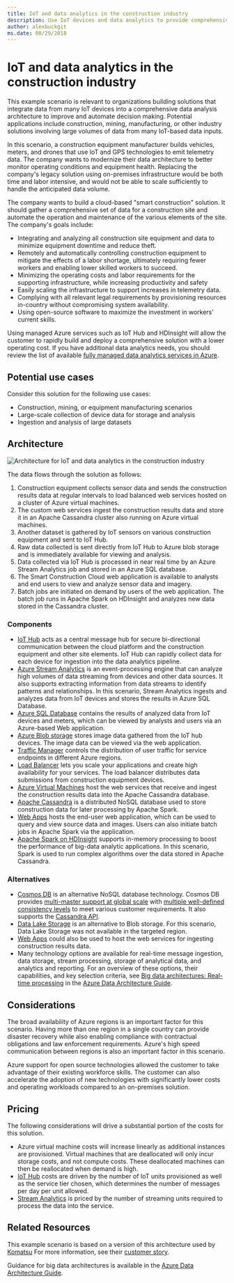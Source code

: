 ```yaml
---
title: IoT and data analytics in the construction industry
description: Use IoT devices and data analytics to provide comprehensive management and operation of construction projects.
author: alexbuckgit
ms.date: 08/29/2018
---
```


# IoT and data analytics in the construction industry

This example scenario is relevant to organizations building solutions that integrate data from many IoT devices into a comprehensive data analysis architecture to improve and automate decision making. Potential applications include construction, mining, manufacturing, or other industry solutions involving large volumes of data from many IoT-based data inputs.

In this scenario, a construction equipment manufacturer builds vehicles, meters, and drones that use IoT and GPS technologies to emit telemetry data. The company wants to modernize their data architecture to better monitor operating conditions and equipment health. Replacing the company's legacy solution using on-premises infrastructure would be both time and labor intensive, and would not be able to scale sufficiently to handle the anticipated data volume.

The company wants to build a cloud-based "smart construction" solution. It should gather a comprehensive set of data for a construction site and automate the operation and maintenance of the various elements of the site. The company's goals include:
* Integrating and analyzing all construction site equipment and data to minimize equipment downtime and reduce theft.
* Remotely and automatically controlling construction equipment to mitigate the effects of a labor shortage, ultimately requiring fewer workers and enabling  lower skilled workers to succeed.
* Minimizing the operating costs and labor requirements for the supporting infrastructure, while increasing productivity and safety
* Easily scaling the infrastructure to support increases in telemetry data.
* Complying with all relevant legal requirements by provisioning resources in-country without compromising system availability.  
* Using open-source software to maximize the investment in workers' current skills.

Using managed Azure services such as IoT Hub and HDInsight will allow the customer to rapidly build and deploy a comprehensive solution with a lower operating cost. If you have additional data analytics needs, you should review the list of available [fully managed data analytics services in Azure][product-category].
            
## Potential use cases

Consider this solution for the following use cases:

* Construction, mining, or equipment manufacturing scenarios
* Large-scale collection of device data for storage and analysis
* Ingestion and analysis of large datasets 

## Architecture

![Architecture for IoT and data analytics in the construction industry][architecture]

The data flows through the solution as follows:

1. Construction equipment collects sensor data and sends the construction results data at regular intervals to load balanced web services hosted on a cluster of Azure virtual machines.
2. The custom web services ingest the construction results data and store it in an Apache Cassandra cluster also running on Azure virtual machines.
3. Another dataset is gathered by IoT sensors on various construction equipment and sent to IoT Hub.
4. Raw data collected is sent directly from IoT Hub to Azure blob storage and is immediately available for viewing and analysis.
5. Data collected via IoT Hub is processed in near real time by an Azure Stream Analytics job and stored in an Azure SQL database.
6. The Smart Construction Cloud web application is available to analysts and end users to view and analyze sensor data and imagery. 
7. Batch jobs are initiated on demand by users of the web application. The batch job runs in Apache Spark on HDInsight and analyzes new data stored in the Cassandra cluster. 

### Components

* [IoT Hub](/azure/iot-hub) acts as a central message hub for secure bi-directional communication between the cloud platform and the construction equipment and other site elements. IoT Hub can rapidly collect data for each device for ingestion into the data analytics pipeline.
* [Azure Stream Analytics](/azure/stream-analytics) is an event-processing engine that can analyze high volumes of data streaming from devices and other data sources. It also supports extracting information from data streams to identify patterns and relationships. In this scenario, Stream Analytics ingests and analyzes data from IoT devices and stores the results in Azure SQL Database. 
* [Azure SQL Database](/azure/sql-database) contains the results of analyzed data from IoT devices and meters, which can be viewed by analysts and users via an Azure-based Web application. 
* [Azure Blob storage](/azure/storage/blobs) stores image data gathered from the IoT hub devices. The image data can be viewed via the web application.
* [Traffic Manager](/azure/traffic-manager) controls the distribution of user traffic for service endpoints in different Azure regions.
* [Load Balancer](/azure/load-balancer) lets you scale your applications and create high availability for your services. The load balancer distributes data submissions from construction equipment devices.
* [Azure Virtual Machines](/azure/virtual-machines) host the web services that receive and ingest the construction results data into the Apache Cassandra database.
* [Apache Cassandra](http://cassandra.apache.org/) is a distributed NoSQL database used to store construction data for later processing by Apache Spark.
* [Web Apps](/azure/app-service) hosts the end-user web application, which can be used to query and view source data and images. Users can also initiate batch jobs in Apache Spark via the application.
* [Apache Spark on HDInsight](/azure/hdinsight/spark) supports in-memory processing to boost the performance of big-data analytic applications. In this scenario, Spark is used to run complex algorithms over the data stored in Apache Cassandra.

### Alternatives

* [Cosmos DB](/azure/cosmos-db) is an alternative NoSQL database technology. Cosmos DB provides [multi-master support at global scale](/azure/cosmos-db/multi-region-writers) with [multiple well-defined consistency levels](/azure/cosmos-db/consistency-levels) to meet various customer requirements. It also supports the [Cassandra API](/azure/cosmos-db/cassandra-introduction). 
* [Data Lake Storage](/azure/storage/data-lake-storage) is an alternative to Blob storage. For this scenario, Data Lake Storage was not available in the targeted region.
* [Web Apps](/azure/app-service) could also be used to host the web services for ingesting construction results data.
* Many technology options are available for real-time message ingestion, data storage, stream processing, storage of analytical data, and analytics and reporting. For an overview of these options, their capabilities, and key selection criteria, see [Big data architectures: Real-time processing](/azure/architecture/data-guide/technology-choices/real-time-ingestion) in the [Azure Data Architecture Guide](/azure/architecture/data-guide/).
   
## Considerations

The broad availability of Azure regions is an important factor for this scenario. Having more than one region in a single country can provide disaster recovery while also enabling compliance with contractual obligations and law enforcement requirements. Azure's high speed communication between regions is also an important factor in this scenario.

Azure support for open source technologies allowed the customer to take advantage of their existing workforce skills. The customer can also accelerate the adoption of new technologies with significantly lower costs and operating workloads compared to an on-premises solution. 

## Pricing

The following considerations will drive a substantial portion of the costs for this solution.

* Azure virtual machine costs will increase linearly as additional instances are provisioned. Virtual machines that are deallocated will only incur storage costs, and not compute costs. These deallocated machines can then be reallocated when demand is high.
* [IoT Hub](https://azure.microsoft.com/pricing/details/iot-hub/) costs are driven by the number of IoT units provisioned as well as the service tier chosen, which determines the number of messages per day per unit allowed. 
* [Stream Analytics](https://azure.microsoft.com/pricing/details/stream-analytics/) is priced by the number of streaming units required to process the data into the service.

## Related Resources

This example scenario is based on a version of this architecture used by [Komatsu][customer-site] For more information, see their [customer story][customer-story]. 

Guidance for big data architectures is available in the [Azure Data Architecture Guide](/azure/architecture/data-guide/).

<!-- links -->
[product-category]: https://azure.microsoft.com/product-categories/analytics/
[customer-site]: https://home.komatsu/en/
[customer-story]: https://customers.microsoft.com/story/komatsu-manufacturing-azure-iot-hub-japan
[architecture]: ./images/architecture-diagram-big-data-with-iot.png

